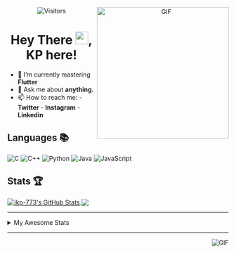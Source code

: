 <div align="center">
<img align="right" alt="GIF" height="300px" src="https://blog.insaid.co/wp-content/uploads/2020/01/Coding.gif"/>
       
![Visitors](https://visitor-badge.glitch.me/badge?page_id=ikp-773)

# Hey There <img src="https://media.tenor.com/images/822fb670841c6f6582fefbb82e338a50/tenor.gif" width="29px">, KP here!
</div>

- 🌱 I’m currently mastering **Flutter**
- 💬 Ask me about **anything.**
- 📫 How to reach me:
       - **Twitter** 
       - **Instagram**
       - **Linkedin**
         
## Languages 📚 

![C](https://img.shields.io/badge/-C-000?style=flat&logo=C)
![C++](https://img.shields.io/badge/-C++-000?style=flat&logo=C%2B%2B&logoColor=00599C)
![Python](https://img.shields.io/badge/-Python-000?style=flat&logo=python)
![Java](https://img.shields.io/badge/-Java-000?style=flat&logo=Java&logoColor=007396)
![JavaScript](https://img.shields.io/badge/-JavaScript-000?style=flat&logo=javascript)

##  Stats 🏆

<a href="https://github.com/ikp-773">
<img align="center" src="https://github-readme-stats.vercel.app/api?username=ikp-773&show_icons=true&theme=tokyonight&icon_color=6392DF&hide=prs" alt="ikp-773's GitHub Stats" />
</a> 
<a href="https://github.com/ikp-773">
<img align="center" src="https://github-readme-stats.vercel.app/api/top-langs/?username=ikp-773&layout=compact&show_icons=true&theme=tokyonight&icon_color=6392DF&hide=prs" />
</a>

---

<details>
       <summary>My Awesome Stats</summary>
       
<!--START_SECTION:waka-->
![Profile Views](http://img.shields.io/badge/Profile%20Views-70-blue)

![Lines of code](https://img.shields.io/badge/From%20Hello%20World%20I%27ve%20Written-461731%20lines%20of%20code-blue)

**🐱 My Github Data** 

> 🏆 2,115 Contributions in the Year 2020
 > 
> 📦 152.8 kB Used in Github's Storage 
 > 
> 💼 Opted to Hire
 > 
> 📜 23 Public Repositories
 > 
> 🔑 10 Private Repositories 

**I'm a Night 🦉** 

```text
🌞 Morning    73 commits     █░░░░░░░░░░░░░░░░░░░░░░░░   6.33% 
🌆 Daytime    203 commits    ████░░░░░░░░░░░░░░░░░░░░░   17.61% 
🌃 Evening    453 commits    █████████░░░░░░░░░░░░░░░░   39.29% 
🌙 Night      424 commits    █████████░░░░░░░░░░░░░░░░   36.77%

```
📅 **I'm Most Productive on Sunday** 

```text
Monday       174 commits    ███░░░░░░░░░░░░░░░░░░░░░░   15.09% 
Tuesday      75 commits     █░░░░░░░░░░░░░░░░░░░░░░░░   6.5% 
Wednesday    176 commits    ███░░░░░░░░░░░░░░░░░░░░░░   15.26% 
Thursday     164 commits    ███░░░░░░░░░░░░░░░░░░░░░░   14.22% 
Friday       128 commits    ██░░░░░░░░░░░░░░░░░░░░░░░   11.1% 
Saturday     197 commits    ████░░░░░░░░░░░░░░░░░░░░░   17.09% 
Sunday       239 commits    █████░░░░░░░░░░░░░░░░░░░░   20.73%

```


📊 **This Week I Spent My Time On** 

```text
💬 Programming Languages: 
Dart                     14 hrs 25 mins      ██████████░░░░░░░░░░░░░░░   43.44% 
Other                    12 hrs 30 mins      █████████░░░░░░░░░░░░░░░░   37.67% 
C                        5 hrs 21 mins       ████░░░░░░░░░░░░░░░░░░░░░   16.15% 
YAML                     29 mins             ░░░░░░░░░░░░░░░░░░░░░░░░░   1.46% 
C++                      18 mins             ░░░░░░░░░░░░░░░░░░░░░░░░░   0.93%

💻 Operating System: 
Mac                      33 hrs 12 mins      █████████████████████████   100.0%

```

**I Mostly Code in Dart** 

```text
Dart                     9 repos             ████████░░░░░░░░░░░░░░░░░   32.14% 
Python                   6 repos             █████░░░░░░░░░░░░░░░░░░░░   21.43% 
HTML                     6 repos             █████░░░░░░░░░░░░░░░░░░░░   21.43% 
JavaScript               3 repos             ██░░░░░░░░░░░░░░░░░░░░░░░   10.71% 
Java                     2 repos             █░░░░░░░░░░░░░░░░░░░░░░░░   7.14%

```


**Timeline**

![Chart not found](https://github.com/ikp-773/ikp-773/blob/master/charts/bar_graph.png) 


<!--END_SECTION:waka-->
</details>

 ---
 
<img align="right" alt="GIF" src="https://github4life.herokuapp.com/ikp-773.gif" />


